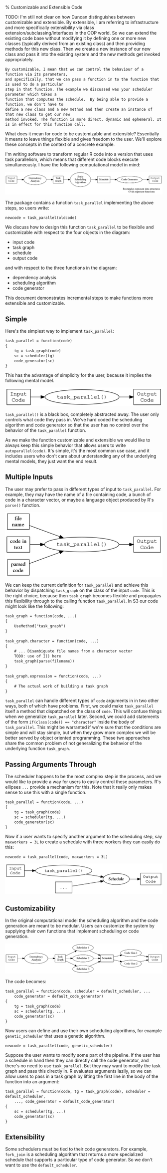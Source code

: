 % Customizable and Extensible Code

TODO: I'm still not clear on how Duncan distinguishes between customizable
and extensible.
   By extensible, I am referring to infrastructure and more specifically  extensibility via class
   extension/subclassing/interfaces in the OOP world.  So we can extend the existing code base
   without modifying it by defining one or more new classes (typically derived from an existing
   class) and then providing methods for this new class. Then we create a new instance of our new
   class and pass it into the existing system and the new methods get invoked appropriately.

    By customizable, I mean that we can control the behaviour of a function via its parameters,
	and specifically, that we can pass a function in to the function that is used to do a particular
	step in that function. The example we discussed was your scheduler parameter which takes a
	function that computes the schedule.  By being able to provide a function, we don't have to
	define a new class and a new method and then create an instance of that new class to get our new
	method invoked. The function is more direct, dynamic and ephemeral. It is in effect for this function call.
	
	
   
   


What does it mean for code to be customizable and extensible? Essentially
it means to leave things flexible and gives freedom to the user. We'll
explore these concepts in the context of a concrete example.

I'm writing software to transform regular R code into a version that uses
task parallelism, which means that different code blocks execute
simultaneously. I have the following computational model in mind:

![basic model](basic_model.png)

The package contains a function `task_parallel` implementing the above
steps, so users write:

```{r}
newcode = task_parallel(oldcode)
```

We discuss how to design this function `task_parallel` to be flexibile and
customizable with respect to the four objects in the diagram:

- input code
- task graph
- schedule
- output code

and with respect to the three functions in the diagram:

- dependency analysis
- scheduling algorithm
- code generator

This document demonstrates incremental steps to make functions more
extensible and customizable.


## Simple

Here's the simplest way to implement `task_parallel`:

```{r}
task_parallel = function(code)
{
    tg = task_graph(code)
    sc = scheduler(tg)
    code_generator(sc)
}
```

This has the advantage of simplicity for the user, because it implies the
following mental model.

![simple model](simple.png)

`task_parallel()` is a black box, completely abstracted away. 
The user only controls what code they pass in. We've hard coded the
scheduling algorithm and code generator so that the user has no control
over the behavior of the `task_parallel` function.

As we make the function customizable and extensible we would like to always
keep this simple behavior that allows users to write `autoparallel(code)`.
It's simple, it's the most common use case, and it includes users who don't
care about understanding any of the underlying mental models, they just
want the end result.


## Multiple Inputs

The user may prefer to pass in different types of input to `task_parallel`.
For example, they may have the name of a file containing code,
a bunch of code in a character vector,
or maybe a language object produced by R's `parse()` function.

![multiple inputs model](multiple_inputs.png)

We can keep the current definition for `task_parallel` and achieve this
behavior by dispatching `task_graph` on the class of the
input `code`. This is the right choice, because then `task_graph` becomes
flexible and propagates this flexibility through to the calling function
`task_parallel`. In S3 our code might look like the following:

```{r}
task_graph = function(code, ...)
{
    UseMethod("task_graph")
}

task_graph.character = function(code, ...)
{
    # ... Disambiguate file names from a character vector
    TODO: use of I() here
    task_graph(parse(filename))
}
    
task_graph.expression = function(code, ...)
{
    # The actual work of building a task graph
}
```


`task_parallel` can handle different types of `code` arguments in 
in two other ways, both of which have
problems. First, we could make `task_parallel` itself a method that
dispatched on the class of `code`. This will confuse things when we
generalize `task_parallel` later. Second, we could add statements of the
form `if(class(code)) == "character"` inside the body of `task_parallel`.
This might be warranted if we're sure that the conditions are simple and
will stay simple, but when they grow more complex we will be better
served by object oriented programming. These two approaches share the
common problem of not generalizing the behavior of the underlying function
`task_graph`.

## Passing Arguments Through

The scheduler happens to be the most complex step in the process, and we
would like to provide a way for users to easily control these parameters.
R's ellipses `...` provide a mechanism for this.
Note that it really only makes sense to use this with a single function.

```{r}
task_parallel = function(code, ...)
{
    tg = task_graph(code)
    sc = scheduler(tg, ...)
    code_generator(sc)
}
```

Now if a user wants to specify another argument to the scheduling step, say
`maxworkers = 3L` to create a schedule with three workers they can easily
do this:

```{r}
newcode = task_parallel(code, maxworkers = 3L)
```

![dots model](dots_model.png)


## Customizability

In the original computational model the scheduling algorithm and the code
generation are meant to be modular. Users can customize the
system by supplying their own functions that implement scheduling or code
generation.

![modular model](modular_model.png)

The code becomes:

```{r}
task_parallel = function(code, scheduler = default_scheduler, ...
    code_generator = default_code_generator)
{
    tg = task_graph(code)
    sc = scheduler(tg, ...)
    code_generator(sc)
}
```

Now users can define and use their own scheduling algorithms, for example
`genetic_scheduler` that uses a genetic algorithm.

```{r}
newcode = task_parallel(code, genetic_scheduler)
```

Suppose the user wants to modify some part of the pipeline. If the user has
a schedule in hand then they can directly call the code generator, and
there's no need to use `task_parallel`. But they may want to modify the
task graph and pass this directly in. R evaluates arguments lazily, so we
can allow users to pass in a task graph by lifting the first line in the
body of the function into an argument:

```{r}
task_parallel = function(code, tg = task_graph(code), scheduler = default_scheduler,
    ..., code_generator = default_code_generator)
{
    sc = scheduler(tg, ...)
    code_generator(sc)
}
```


## Extensibility

Some schedulers must be tied to their code generators. For example,
`fork_join` is a scheduling algorithm that returns a more specialized
schedule that supports a particular type of code generator. So we don't
want to use the `default_scheduler`.
